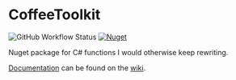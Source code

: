 # CoffeeToolkit
![GitHub Workflow Status](https://img.shields.io/github/workflow/status/NotCoffee418/CoffeeToolkit/.NET%20Core?style=for-the-badge)
[![Nuget](https://img.shields.io/nuget/v/CoffeeToolkit?style=for-the-badge "Nuget")](https://www.nuget.org/packages/CoffeeToolkit)

Nuget package for C# functions I would otherwise keep rewriting.

[Documentation](https://github.com/NotCoffee418/CoffeeToolkit/wiki) can be found on the [wiki](https://github.com/NotCoffee418/CoffeeToolkit/wiki).
